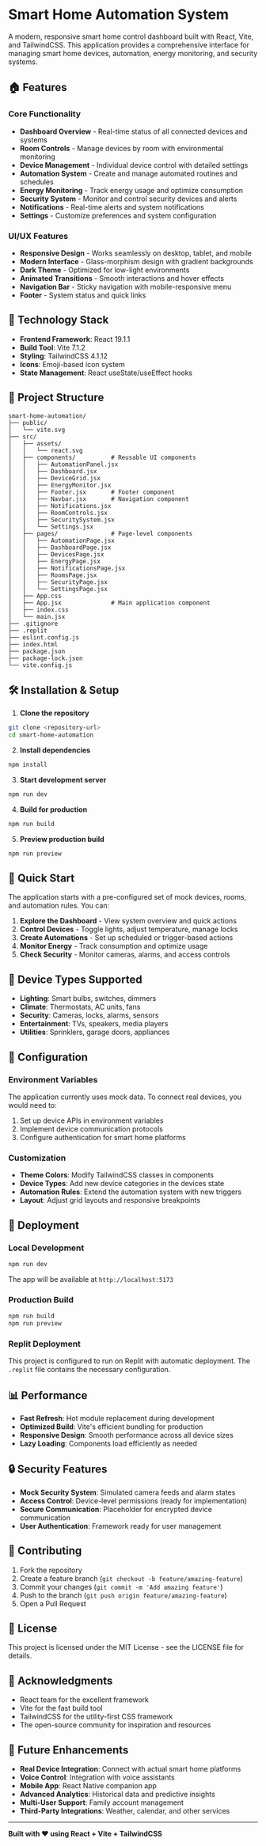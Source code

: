 
# Smart Home Automation System

A modern, responsive smart home control dashboard built with React, Vite, and TailwindCSS. This application provides a comprehensive interface for managing smart home devices, automation, energy monitoring, and security systems.

## 🏠 Features

### Core Functionality
- **Dashboard Overview** - Real-time status of all connected devices and systems
- **Room Controls** - Manage devices by room with environmental monitoring
- **Device Management** - Individual device control with detailed settings
- **Automation System** - Create and manage automated routines and schedules
- **Energy Monitoring** - Track energy usage and optimize consumption
- **Security System** - Monitor and control security devices and alerts
- **Notifications** - Real-time alerts and system notifications
- **Settings** - Customize preferences and system configuration

### UI/UX Features
- **Responsive Design** - Works seamlessly on desktop, tablet, and mobile
- **Modern Interface** - Glass-morphism design with gradient backgrounds
- **Dark Theme** - Optimized for low-light environments
- **Animated Transitions** - Smooth interactions and hover effects
- **Navigation Bar** - Sticky navigation with mobile-responsive menu
- **Footer** - System status and quick links

## 🚀 Technology Stack

- **Frontend Framework**: React 19.1.1
- **Build Tool**: Vite 7.1.2
- **Styling**: TailwindCSS 4.1.12
- **Icons**: Emoji-based icon system
- **State Management**: React useState/useEffect hooks

## 📁 Project Structure

```
smart-home-automation/
├── public/
│   └── vite.svg
├── src/
│   ├── assets/
│   │   └── react.svg
│   ├── components/          # Reusable UI components
│   │   ├── AutomationPanel.jsx
│   │   ├── Dashboard.jsx
│   │   ├── DeviceGrid.jsx
│   │   ├── EnergyMonitor.jsx
│   │   ├── Footer.jsx       # Footer component
│   │   ├── Navbar.jsx       # Navigation component
│   │   ├── Notifications.jsx
│   │   ├── RoomControls.jsx
│   │   ├── SecuritySystem.jsx
│   │   └── Settings.jsx
│   ├── pages/               # Page-level components
│   │   ├── AutomationPage.jsx
│   │   ├── DashboardPage.jsx
│   │   ├── DevicesPage.jsx
│   │   ├── EnergyPage.jsx
│   │   ├── NotificationsPage.jsx
│   │   ├── RoomsPage.jsx
│   │   ├── SecurityPage.jsx
│   │   └── SettingsPage.jsx
│   ├── App.css
│   ├── App.jsx              # Main application component
│   ├── index.css
│   └── main.jsx
├── .gitignore
├── .replit
├── eslint.config.js
├── index.html
├── package.json
├── package-lock.json
└── vite.config.js
```

## 🛠️ Installation & Setup

1. **Clone the repository**
```bash
git clone <repository-url>
cd smart-home-automation
```

2. **Install dependencies**
```bash
npm install
```

3. **Start development server**
```bash
npm run dev
```

4. **Build for production**
```bash
npm run build
```

5. **Preview production build**
```bash
npm run preview
```

## 🎯 Quick Start

The application starts with a pre-configured set of mock devices, rooms, and automation rules. You can:

1. **Explore the Dashboard** - View system overview and quick actions
2. **Control Devices** - Toggle lights, adjust temperature, manage locks
3. **Create Automations** - Set up scheduled or trigger-based actions
4. **Monitor Energy** - Track consumption and optimize usage
5. **Check Security** - Monitor cameras, alarms, and access controls

## 📱 Device Types Supported

- **Lighting**: Smart bulbs, switches, dimmers
- **Climate**: Thermostats, AC units, fans
- **Security**: Cameras, locks, alarms, sensors
- **Entertainment**: TVs, speakers, media players
- **Utilities**: Sprinklers, garage doors, appliances

## 🔧 Configuration

### Environment Variables
The application currently uses mock data. To connect real devices, you would need to:

1. Set up device APIs in environment variables
2. Implement device communication protocols
3. Configure authentication for smart home platforms

### Customization
- **Theme Colors**: Modify TailwindCSS classes in components
- **Device Types**: Add new device categories in the devices state
- **Automation Rules**: Extend the automation system with new triggers
- **Layout**: Adjust grid layouts and responsive breakpoints

## 🚀 Deployment

### Local Development
```bash
npm run dev
```
The app will be available at `http://localhost:5173`

### Production Build
```bash
npm run build
npm run preview
```

### Replit Deployment
This project is configured to run on Replit with automatic deployment. The `.replit` file contains the necessary configuration.

## 📊 Performance

- **Fast Refresh**: Hot module replacement during development
- **Optimized Build**: Vite's efficient bundling for production
- **Responsive Design**: Smooth performance across all device sizes
- **Lazy Loading**: Components load efficiently as needed

## 🔒 Security Features

- **Mock Security System**: Simulated camera feeds and alarm states
- **Access Control**: Device-level permissions (ready for implementation)
- **Secure Communication**: Placeholder for encrypted device communication
- **User Authentication**: Framework ready for user management

## 🤝 Contributing

1. Fork the repository
2. Create a feature branch (`git checkout -b feature/amazing-feature`)
3. Commit your changes (`git commit -m 'Add amazing feature'`)
4. Push to the branch (`git push origin feature/amazing-feature`)
5. Open a Pull Request

## 📝 License

This project is licensed under the MIT License - see the LICENSE file for details.

## 🙏 Acknowledgments

- React team for the excellent framework
- Vite for the fast build tool
- TailwindCSS for the utility-first CSS framework
- The open-source community for inspiration and resources

## 🔮 Future Enhancements

- **Real Device Integration**: Connect with actual smart home platforms
- **Voice Control**: Integration with voice assistants
- **Mobile App**: React Native companion app
- **Advanced Analytics**: Historical data and predictive insights
- **Multi-User Support**: Family account management
- **Third-Party Integrations**: Weather, calendar, and other services

---

**Built with ❤️ using React + Vite + TailwindCSS**
